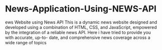 # News-Application-Using-NEWS-API
ews Website using News API This is a dynamic news website designed and developed using a combination of HTML, CSS, and JavaScript, empowered by the integration of a reliable news API. Here i have tried to provide you with accurate, up-to- date, and comprehensive news coverage across a wide range of topics
